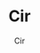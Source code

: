 ---
designer: Endless Knot
description: "Color%20Name%3A%20Pewter%0AMaterial%3A%20Wool%0APile%3A%20CutStyle%3A%20Abstract%2C%20Modern%2C%20New%20ArrivalsCollection%3A%20Hand-Knotted%20Collection"
image_primary: img/Cir2-Visualization-600x747.jpg
image_secondary: ../../../images/blank.png
manufacturer: Endless Knot
href: https://endlessknotrugs.com/product/cir-pewter/
subtitle: Cir
tags: 
  - endless_knot
  - hand-knotted-rugs
title: Cir
image_thumb: img/Cir2-Visualization-300x300.jpg
category: hand-knotted-rugs
slug: /manufacturers/endless-knot/hand-knotted-rugs/endless-knot-cir
---